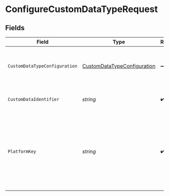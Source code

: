 # ConfigureCustomDataTypeRequest


## Fields

| Field                                                                                                                                                                                                                                                                                                                                       | Type                                                                                                                                                                                                                                                                                                                                        | Required                                                                                                                                                                                                                                                                                                                                    | Description                                                                                                                                                                                                                                                                                                                                 | Example                                                                                                                                                                                                                                                                                                                                     |
| ------------------------------------------------------------------------------------------------------------------------------------------------------------------------------------------------------------------------------------------------------------------------------------------------------------------------------------------- | ------------------------------------------------------------------------------------------------------------------------------------------------------------------------------------------------------------------------------------------------------------------------------------------------------------------------------------------- | ------------------------------------------------------------------------------------------------------------------------------------------------------------------------------------------------------------------------------------------------------------------------------------------------------------------------------------------- | ------------------------------------------------------------------------------------------------------------------------------------------------------------------------------------------------------------------------------------------------------------------------------------------------------------------------------------------- | ------------------------------------------------------------------------------------------------------------------------------------------------------------------------------------------------------------------------------------------------------------------------------------------------------------------------------------------- |
| `CustomDataTypeConfiguration`                                                                                                                                                                                                                                                                                                               | [CustomDataTypeConfiguration](../../Models/Shared/CustomDataTypeConfiguration.md)                                                                                                                                                                                                                                                           | :heavy_minus_sign:                                                                                                                                                                                                                                                                                                                          | Custom data type configuration for the specified platform.                                                                                                                                                                                                                                                                                  |                                                                                                                                                                                                                                                                                                                                             |
| `CustomDataIdentifier`                                                                                                                                                                                                                                                                                                                      | *string*                                                                                                                                                                                                                                                                                                                                    | :heavy_check_mark:                                                                                                                                                                                                                                                                                                                          | Unique identifier for a custom data type.                                                                                                                                                                                                                                                                                                   | DynamicsPurchaseOrders                                                                                                                                                                                                                                                                                                                      |
| `PlatformKey`                                                                                                                                                                                                                                                                                                                               | *string*                                                                                                                                                                                                                                                                                                                                    | :heavy_check_mark:                                                                                                                                                                                                                                                                                                                          | A unique 4-letter key to represent a platform in each integration. View [accounting](https://docs.codat.io/integrations/accounting/overview#platform-keys), [banking](https://docs.codat.io/integrations/banking/overview#platform-keys), and [commerce](https://docs.codat.io/integrations/commerce/overview#platform-keys) platform keys. | gbol                                                                                                                                                                                                                                                                                                                                        |
